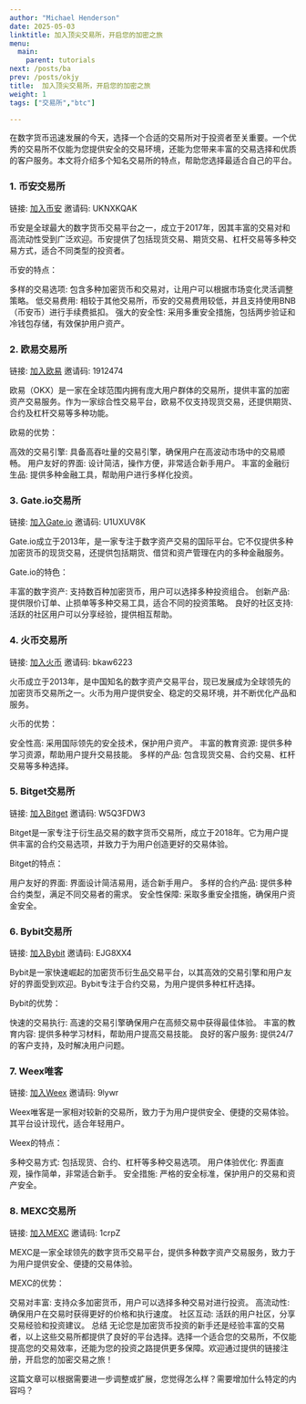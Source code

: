 ```yaml
---
author: "Michael Henderson"
date: 2025-05-03
linktitle: 加入顶尖交易所，开启您的加密之旅
menu:
  main:
    parent: tutorials
next: /posts/ba
prev: /posts/okjy
title:  加入顶尖交易所，开启您的加密之旅
weight: 1
tags: ["交易所","btc"]

---
```

在数字货币迅速发展的今天，选择一个合适的交易所对于投资者至关重要。一个优秀的交易所不仅能为您提供安全的交易环境，还能为您带来丰富的交易选择和优质的客户服务。本文将介绍多个知名交易所的特点，帮助您选择最适合自己的平台。

### 1. 币安交易所
链接: [加入币安](https://www.binance.com/join?ref=UKNXKQAK)
邀请码: UKNXKQAK

币安是全球最大的数字货币交易平台之一，成立于2017年，因其丰富的交易对和高流动性受到广泛欢迎。币安提供了包括现货交易、期货交易、杠杆交易等多种交易方式，适合不同类型的投资者。

币安的特点：

多样的交易选项: 包含多种加密货币和交易对，让用户可以根据市场变化灵活调整策略。
低交易费用: 相较于其他交易所，币安的交易费用较低，并且支持使用BNB（币安币）进行手续费抵扣。
强大的安全性: 采用多重安全措施，包括两步验证和冷钱包存储，有效保护用户资产。
### 2. 欧易交易所
链接: [加入欧易](https://okx.com/join/1912474)
邀请码: 1912474

欧易（OKX）是一家在全球范围内拥有庞大用户群体的交易所，提供丰富的加密资产交易服务。作为一家综合性交易平台，欧易不仅支持现货交易，还提供期货、合约及杠杆交易等多种功能。

欧易的优势：

高效的交易引擎: 具备高吞吐量的交易引擎，确保用户在高波动市场中的交易顺畅。
用户友好的界面: 设计简洁，操作方便，非常适合新手用户。
丰富的金融衍生品: 提供多种金融工具，帮助用户进行多样化投资。
### 3. Gate.io交易所
链接: [加入Gate.io](https://www.gate.io/signup/U1UXUV8K?ref_type=103)
邀请码: U1UXUV8K

Gate.io成立于2013年，是一家专注于数字资产交易的国际平台。它不仅提供多种加密货币的现货交易，还提供包括期货、借贷和资产管理在内的多种金融服务。

Gate.io的特色：

丰富的数字资产: 支持数百种加密货币，用户可以选择多种投资组合。
创新产品: 提供限价订单、止损单等多种交易工具，适合不同的投资策略。
良好的社区支持: 活跃的社区用户可以分享经验，提供相互帮助。
### 4. 火币交易所
链接: [加入火币](https://www.htx.com/invite/zh-cn/1f?invite_code=bkaw6223)
邀请码: bkaw6223

火币成立于2013年，是中国知名的数字资产交易平台，现已发展成为全球领先的加密货币交易所之一。火币为用户提供安全、稳定的交易环境，并不断优化产品和服务。

火币的优势：

安全性高: 采用国际领先的安全技术，保护用户资产。
丰富的教育资源: 提供多种学习资源，帮助用户提升交易技能。
多样的产品: 包含现货交易、合约交易、杠杆交易等多种选择。
### 5. Bitget交易所
链接: [加入Bitget](https://share.glassgs.com/u/S18JBL76)
邀请码: W5Q3FDW3

Bitget是一家专注于衍生品交易的数字货币交易所，成立于2018年。它为用户提供丰富的合约交易选项，并致力于为用户创造更好的交易体验。

Bitget的特点：

用户友好的界面: 界面设计简洁易用，适合新手用户。
多样的合约产品: 提供多种合约类型，满足不同交易者的需求。
安全性保障: 采取多重安全措施，确保用户资金安全。
### 6. Bybit交易所
链接: [加入Bybit](https://www.bybitglobal.com/invite?ref=EJG8XX4)
邀请码: EJG8XX4

Bybit是一家快速崛起的加密货币衍生品交易平台，以其高效的交易引擎和用户友好的界面受到欢迎。Bybit专注于合约交易，为用户提供多种杠杆选择。

Bybit的优势：

快速的交易执行: 高速的交易引擎确保用户在高频交易中获得最佳体验。
丰富的教育内容: 提供多种学习材料，帮助用户提高交易技能。
良好的客户服务: 提供24/7的客户支持，及时解决用户问题。
### 7. Weex唯客
链接: [加入Weex](https://support.wxb39h.info/register?vipCode=9lywr)
邀请码: 9lywr

Weex唯客是一家相对较新的交易所，致力于为用户提供安全、便捷的交易体验。其平台设计现代，适合年轻用户。

Weex的特点：

多种交易方式: 包括现货、合约、杠杆等多种交易选项。
用户体验优化: 界面直观，操作简单，非常适合新手。
安全措施: 严格的安全标准，保护用户的交易和资产安全。
### 8. MEXC交易所
链接: [加入MEXC](https://www.mexc.com/register?inviteCode=1crpZ)
邀请码: 1crpZ

MEXC是一家全球领先的数字货币交易平台，提供多种数字资产交易服务，致力于为用户提供安全、便捷的交易体验。

MEXC的优势：

交易对丰富: 支持众多加密货币，用户可以选择多种交易对进行投资。
高流动性: 确保用户在交易时获得更好的价格和执行速度。
社区互动: 活跃的用户社区，分享交易经验和投资建议。
总结
无论您是加密货币投资的新手还是经验丰富的交易者，以上这些交易所都提供了良好的平台选择。选择一个适合您的交易所，不仅能提高您的交易效率，还能为您的投资之路提供更多保障。欢迎通过提供的链接注册，开启您的加密交易之旅！

这篇文章可以根据需要进一步调整或扩展，您觉得怎么样？需要增加什么特定的内容吗？